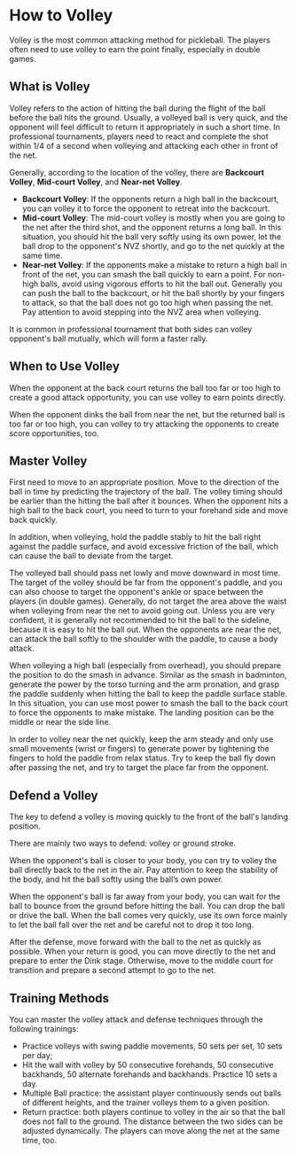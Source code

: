 # How to Volley

Volley is the most common attacking method for pickleball. The players often need to use volley to earn the point finally, especially in double games.

## What is Volley

Volley refers to the action of hitting the ball during the flight of the ball before the ball hits the ground. Usually, a volleyed ball is very quick, and the opponent will feel difficult to return it appropriately in such a short time. In professional tournaments, players need to react and complete the shot within 1/4 of a second when volleying and attacking each other in front of the net.

Generally, according to the location of the volley, there are **Backcourt Volley**, **Mid-court Volley**, and **Near-net Volley**.

* **Backcourt Volley**: If the opponents return a high ball in the backcourt, you can volley it to force the opponent to retreat into the backcourt.
* **Mid-court Volley**: The mid-court volley is mostly when you are going to the net after the third shot, and the opponent returns a long ball. In this situation, you should hit the ball very softly using its own power, let the ball drop to the opponent's NVZ shortly, and go to the net quickly at the same time.
* **Near-net Volley**: If the opponents make a mistake to return a high ball in front of the net, you can smash the ball quickly to earn a point. For non-high balls, avoid using vigorous efforts to hit the ball out. Generally you can push the ball to the backcourt, or hit the ball shortly by your fingers to attack, so that the ball does not go too high when passing the net. Pay attention to avoid stepping into the NVZ area when volleying.

It is common in professional tournament that both sides can volley opponent's ball mutually, which will form a faster rally.

## When to Use Volley

When the opponent at the back court returns the ball too far or too high to create a good attack opportunity, you can use volley to earn points directly.

When the opponent dinks the ball from near the net, but the returned ball is too far or too high, you can volley to try attacking the opponents to create score opportunities, too.

## Master Volley

First need to move to an appropriate position. Move to the direction of the ball in time by predicting the trajectory of the ball. The volley timing should be earlier than the hitting the ball after it bounces. When the opponent hits a high ball to the back court, you need to turn to your forehand side and move back quickly.

In addition, when volleying, hold the paddle stably to hit the ball right against the paddle surface, and avoid excessive friction of the ball, which can cause the ball to deviate from the target.

The volleyed ball should pass net lowly and move downward in most time. The target of the volley should be far from the opponent's paddle, and you can also choose to target the opponent's ankle or space between the players (in double games). Generally, do not target the area above the waist when volleying from near the net to avoid going out. Unless you are very confident, it is generally not recommended to hit the ball to the sideline, because it is easy to hit the ball out. When the opponents are near the net, can attack the ball softly to the shoulder with the paddle, to cause a body attack.

When volleying a high ball (especially from overhead), you should prepare the position to do the smash in advance. Similar as the smash in badminton, generate the power by the torso turning and the arm pronation, and grasp the paddle suddenly when hitting the ball to keep the paddle surface stable. In this situation, you can use most power to smash the ball to the back court to force the opponents to make mistake. The landing position can be the middle or near the side line.

In order to volley near the net quickly, keep the arm steady and only use small movements (wrist or fingers) to generate power by tightening the fingers to hold the paddle from relax status. Try to keep the ball fly down after passing the net, and try to target the place far from the opponent.

## Defend a Volley

The key to defend a volley is moving quickly to the front of the ball's landing position.

There are mainly two ways to defend: volley or ground stroke.

When the opponent's ball is closer to your body, you can try to volley the ball directly back to the net in the air. Pay attention to keep the stability of the body, and hit the ball softly using the ball’s own power.

When the opponent's ball is far away from your body, you can wait for the ball to bounce from the ground before hitting the ball. You can drop the ball or drive the ball. When the ball comes very quickly, use its own force mainly to let the ball fall over the net and be careful not to drop it too long.

After the defense, move forward with the ball to the net as quickly as possible. When your return is good, you can move directly to the net and prepare to enter the Dink stage. Otherwise, move to the middle court for transition and prepare a second attempt to go to the net. 

## Training Methods

You can master the volley attack and defense techniques through the following trainings:

* Practice volleys with swing paddle movements, 50 sets per set, 10 sets per day;
* Hit the wall with volley by 50 consecutive forehands, 50 consecutive backhands, 50 alternate forehands and backhands. Practice 10 sets a day.
* Multiple Ball practice: the assistant player continuously sends out balls of different heights, and the trainer volleys them to a given position.
* Return practice: both players continue to volley in the air so that the ball does not fall to the ground. The distance between the two sides can be adjusted dynamically. The players can move along the net at the same time, too.
